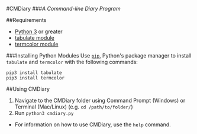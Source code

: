 #CMDiary
###_A Command-line Diary Program_

##Requirements
- [Python 3](python.org) or greater
- [tabulate module](https://pypi.python.org/pypi/tabulate)
- [termcolor module](https://pypi.python.org/pypi/tabulate)

###Installing Python Modules
Use [`pip`](https://pip.pypa.io/en/latest/index.html), Python's package manager to install `tabulate` and `termcolor` with the following commands:
```
pip3 install tabulate
pip3 install termcolor
```

##Using CMDiary
1. Navigate to the CMDiary folder using Command Prompt (Windows) or Terminal (Mac/Linux) (e.g. `cd /path/to/folder/`)
2. Run `python3 cmdiary.py`

- For information on how to use CMDiary, use the `help` command.
